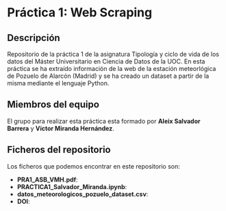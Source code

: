 # Práctica 1: Web Scraping

## Descripción

Repositorio de la práctica 1 de la asignatura Tipología y ciclo de vida de los datos del Máster Universitario en Ciencia de Datos de la UOC. En esta práctica se ha extraído información de la web de la estación meteorlógica de Pozuelo de Alarcón (Madrid) y se ha creado un dataset a partir de la misma mediante el lenguaje Python.

## Miembros del equipo

El grupo para realizar esta práctica esta formado por **Aleix Salvador Barrera** y **Víctor Miranda Hernández**.

## Ficheros del repositorio

Los ficheros que podemos encontrar en este repositorio son:

* **PRA1_ASB_VMH.pdf**:
* **PRACTICA1_Salvador_Miranda.ipynb**:
* **datos_meteorologicos_pozuelo_dataset.csv**:
* **DOI**:

